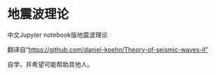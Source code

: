 # 地震波理论
中文Jupyter notebook版地震波理论

翻译自“https://github.com/daniel-koehn/Theory-of-seismic-waves-II”

自学，并希望可能帮助其他人。
